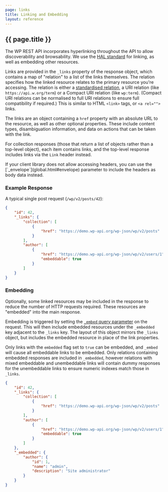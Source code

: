 ```yaml
---
page: links
title: Linking and Embedding
layout: reference
---
```


<section class="route">
<div class="primary" markdown="1">

# {{ page.title }}

The WP REST API incorporates hyperlinking throughout the API to allow discoverability and browsability. We use the [HAL standard][] for linking, as well as embedding other resources.

Links are provided in the `_links` property of the response object, which contains a map of "relation" to a list of the links themselves. The relation specifies how the linked resource relates to the primary resource you're accessing. The relation is either a [standardised relation][iana-link-relation], a URI relation (like `https://api.w.org/term`) or a Compact URI relation (like `wp:term`). (Compact URI relations can be normalised to full URI relations to ensure full compatibility if required.) This is similar to HTML `<link>` tags, or `<a rel="">` links.

The links are an object containing a `href` property with an absolute URL to the resource, as well as other optional properties. These include content types, disambiguation information, and data on actions that can be taken with the link.

For collection responses (those that return a list of objects rather than a top-level object), each item contains links, and the top-level response includes links via the `Link` header instead.

<div class="note" markdown="1">
If your client library does not allow accessing headers, you can use the [`_envelope`](global.html#envelope) parameter to include the headers as body data instead.
</div>

[iana-link-relation]: http://www.iana.org/assignments/link-relations/link-relations.xhtml#link-relations-1
[HAL standard]: http://stateless.co/hal_specification.html

</div>
<div class="secondary" markdown="1">

### Example Response

A typical single post request (`/wp/v2/posts/42`):

```json
{
	"id": 42,
	"_links": {
		"collection": [
			{
				"href": "https://demo.wp-api.org/wp-json/wp/v2/posts"
			}
		],
		"author": [
			{
				"href": "https://demo.wp-api.org/wp-json/wp/v2/users/1",
				"embeddable": true
			}
		]
	}
}
```

</div>
</section>

<section class="route">
<div class="primary" markdown="1">

### Embedding

Optionally, some linked resources may be included in the response to reduce the number of HTTP requests required. These resources are "embedded" into the main response.

Embedding is triggered by setting the [`_embed` query parameter](global.html#embed) on the request. This will then include embedded resources under the `_embedded` key adjacent to the `_links` key. The layout of this object mirrors the `_links` object, but includes the embedded resource in place of the link properties.

Only links with the `embedded` flag set to `true` can be embedded, and `_embed` will cause all embeddable links to be embedded. Only relations containing embedded responses are included in `_embedded`, however relations with mixed embeddable and unembeddable links will contain dummy responses for the unembeddable links to ensure numeric indexes match those in `_links`.

</div>
<div class="secondary" markdown="1">

```json
{
	"id": 42,
	"_links": {
		"collection": [
			{
				"href": "https://demo.wp-api.org/wp-json/wp/v2/posts"
			}
		],
		"author": [
			{
				"href": "https://demo.wp-api.org/wp-json/wp/v2/users/1",
				"embeddable": true
			}
		]
	},
	"_embedded": {
		"author": {
			"id": 1,
			"name": "admin",
			"description": "Site administrator"
		}
	}
}
```
</div>
</section>
